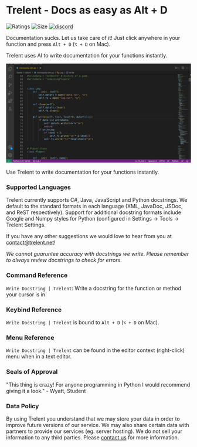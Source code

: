 # Trelent - Docs as easy as Alt + D
![Ratings](https://img.shields.io/visual-studio-marketplace/r/Trelent.trelent)
![Size](https://img.shields.io/github/languages/code-size/Trelent/Trelent-VSCode-Extension)
[![discord](https://img.shields.io/discord/832745466747420682?logo=Discord&logoColor=white)](https://discord.gg/3gWUdP8EeC)

Documentation sucks. Let us take care of it! Just click anywhere in your function and press `Alt + D` (`⌥ + D` on Mac).

Trelent uses AI to write documentation for your functions instantly.

![Trelent writing an example docstring](images/trelent-example.gif)

<!-- Plugin description -->
Use Trelent to write documentation for your functions instantly.

### Supported Languages
Trelent currently supports C#, Java, JavaScript and Python docstrings. We default to the standard formats in each language (XML, JavaDoc, JSDoc, and ReST respectively). Support for additional docstring formats include Google and Numpy styles for Python (configured in Settings -> Tools -> Trelent Settings.

If you have any other suggestions we would love to hear from you at [contact@trelent.net](mailto:contact@trelent.net)!

*We cannot guaruntee accuracy with docstrings we write. Please remember to always review docstrings to check for errors.*

### Command Reference
`Write Docstring | Trelent`: Write a docstring for the function or method your cursor is in.

### Keybind Reference
`Write Docstring | Trelent` is bound to `Alt + D` (`⌥ + D` on Mac).

### Menu Reference
`Write Docstring | Trelent` can be found in the editor context (right-click) menu when in a text editor.

### Seals of Approval
"This thing is crazy! For anyone programming in Python I would recommend giving it a look." - Wyatt, Student

### Data Policy
By using Trelent you understand that we may store your data in order to improve future versions of our service. We may also share certain data with partners to provide our services (eg. server hosting). We do not sell your information to any third parties. Please [contact us](mailto:contact@trelent.net) for more information.

<!-- Plugin description end -->